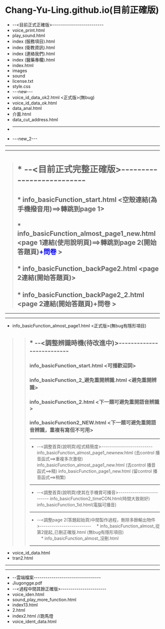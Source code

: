 # Chang-Yu-Ling.github.io(目前正確版)
* --<目前正式正確版>--------------------------
* voice_print.html
* play_sound.html
* index (服務項目).html
* index (衛教資訊).html
* index (連絡我們).html
* index (醫藥專欄).html
* index.html
* images
* sound
* license.txt
* style.css
* ---new---
* voice_id_data_ok2.html   <正式版>(無bug)
* voice_id_data_ok.html         
* data_anal.html
* 介面.html
* data_cut_address.html
* ----------
* ---new_2---
----------
----------
> # * --<目前正式完整正確版>--------------------------
> ## * info_basicFunction_start.html  <空殼連結(為手機撥音用)==>轉跳到page 1>
> ## * info_basicFunction_almost_page1_new.html  <page 1連結(使用說明頁)==>轉跳到page 2(開始答題頁)<font color="blue">+問卷</font> >
> ## * info_basicFunction_backPage2.html  <page 2連結(開始答題頁)>
> ## * info_basicFunction_backPage2_2.html  <page 2連結(開始答題頁)+問卷 >
----------
----------
* info_basicFunction_almost_page1.html   <正式版>(無bug有隱形項目)
>> ## * --<調整辨識時機(待改進中)>--------------------------
>> ### info_basicFunction_start.html   <可播歡迎詞>
>> ### info_basicFunction_2_避免重開辨識.html  <避免重開辨識>
>> ### info_basicFunction_2.html <下一題可避免重開語音辨識>
>> ### info_basicFunction2_NEW.html <下一題可避免重開語音辨識，重複有寫但不可用>
>> ----------
>> * --<調整首頁(說明頁)程式精簡度>--------------------------
>> info_basicFunction_almost_page1_newnew.html (去control 播音函式==>重複多次激發)
>> info_basicFunction_almost_page1_new.html    (去control 播音函式==>精)
>> info_basicFunction_page1_new.html           (留control 播音函式==>稍繁)
>> ----------
>> * --<調整首頁(說明頁)使其在手機賞可播音>--------------------------
>> info_basicFunction2_timeCON.html(時間大致剛好)
>> info_basicFunction_1id.html(電腦可播音)
>> ----------
>> * --<調整page 2(答題起始頁)中間製作過程，刪除多餘輸出物件>--------------------------
>>　* info_basicFunction_almost_從第2提起_已刪正確版.html  (無bug有隱形項目)       
>>　* info_basicFunction_almost_沒刪.html
>> ----------
* voice_id_data.html
* tran2.html
----------
----------
* --雲端檔案----------------------------------
* Jiugongge.pdf
* --<過程中間其餘正確版>-----------------------
* voice_iden.html
* sound_play_more_function.html
* index13.html
* 2.html
* index2.html  //跑馬燈
* voice_ident_data.html

